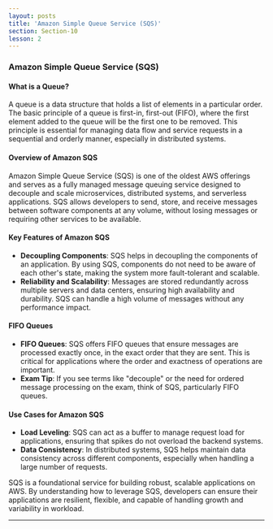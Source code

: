```yaml
---
layout: posts
title: 'Amazon Simple Queue Service (SQS)'
section: Section-10
lesson: 2
---
```


### Amazon Simple Queue Service (SQS)

#### What is a Queue?

A queue is a data structure that holds a list of elements in a particular order. The basic principle of a queue is first-in, first-out (FIFO), where the first element added to the queue will be the first one to be removed. This principle is essential for managing data flow and service requests in a sequential and orderly manner, especially in distributed systems.

<!-- pagebreak -->

#### Overview of Amazon SQS

Amazon Simple Queue Service (SQS) is one of the oldest AWS offerings and serves as a fully managed message queuing service designed to decouple and scale microservices, distributed systems, and serverless applications. SQS allows developers to send, store, and receive messages between software components at any volume, without losing messages or requiring other services to be available.

<!-- pagebreak -->

#### Key Features of Amazon SQS

- **Decoupling Components**: SQS helps in decoupling the components of an application. By using SQS, components do not need to be aware of each other's state, making the system more fault-tolerant and scalable.
- **Reliability and Scalability**: Messages are stored redundantly across multiple servers and data centers, ensuring high availability and durability. SQS can handle a high volume of messages without any performance impact.

<!-- pagebreak -->

#### FIFO Queues

- **FIFO Queues**: SQS offers FIFO queues that ensure messages are processed exactly once, in the exact order that they are sent. This is critical for applications where the order and exactness of operations are important.
- **Exam Tip**: If you see terms like "decouple" or the need for ordered message processing on the exam, think of SQS, particularly FIFO queues.

<!-- pagebreak -->

#### Use Cases for Amazon SQS

- **Load Leveling**: SQS can act as a buffer to manage request load for applications, ensuring that spikes do not overload the backend systems.
- **Data Consistency**: In distributed systems, SQS helps maintain data consistency across different components, especially when handling a large number of requests.

SQS is a foundational service for building robust, scalable applications on AWS. By understanding how to leverage SQS, developers can ensure their applications are resilient, flexible, and capable of handling growth and variability in workload.

---
